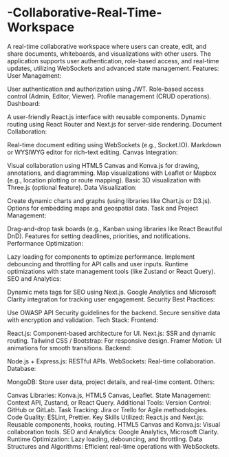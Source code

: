 # -Collaborative-Real-Time-Workspace
A real-time collaborative workspace where users can create, edit, and share documents, whiteboards, and visualizations with other users. The application supports user authentication, role-based access, and real-time updates, utilizing WebSockets and advanced state management.
Features:
User Management:

User authentication and authorization using JWT.
Role-based access control (Admin, Editor, Viewer).
Profile management (CRUD operations).
Dashboard:

A user-friendly React.js interface with reusable components.
Dynamic routing using React Router and Next.js for server-side rendering.
Document Collaboration:

Real-time document editing using WebSockets (e.g., Socket.IO).
Markdown or WYSIWYG editor for rich-text editing.
Canvas Integration:

Visual collaboration using HTML5 Canvas and Konva.js for drawing, annotations, and diagramming.
Map visualizations with Leaflet or Mapbox (e.g., location plotting or route mapping).
Basic 3D visualization with Three.js (optional feature).
Data Visualization:

Create dynamic charts and graphs (using libraries like Chart.js or D3.js).
Options for embedding maps and geospatial data.
Task and Project Management:

Drag-and-drop task boards (e.g., Kanban using libraries like React Beautiful DnD).
Features for setting deadlines, priorities, and notifications.
Performance Optimization:

Lazy loading for components to optimize performance.
Implement debouncing and throttling for API calls and user inputs.
Runtime optimizations with state management tools (like Zustand or React Query).
SEO and Analytics:

Dynamic meta tags for SEO using Next.js.
Google Analytics and Microsoft Clarity integration for tracking user engagement.
Security Best Practices:

Use OWASP API Security guidelines for the backend.
Secure sensitive data with encryption and validation.
Tech Stack:
Frontend:

React.js: Component-based architecture for UI.
Next.js: SSR and dynamic routing.
Tailwind CSS / Bootstrap: For responsive design.
Framer Motion: UI animations for smooth transitions.
Backend:

Node.js + Express.js: RESTful APIs.
WebSockets: Real-time collaboration.
Database:

MongoDB: Store user data, project details, and real-time content.
Others:

Canvas Libraries: Konva.js, HTML5 Canvas, Leaflet.
State Management: Context API, Zustand, or React Query.
Additional Tools:
Version Control: GitHub or GitLab.
Task Tracking: Jira or Trello for Agile methodologies.
Code Quality: ESLint, Prettier.
Key Skills Utilized:
React.js and Next.js: Reusable components, hooks, routing.
HTML5 Canvas and Konva.js: Visual collaboration tools.
SEO and Analytics: Google Analytics, Microsoft Clarity.
Runtime Optimization: Lazy loading, debouncing, and throttling.
Data Structures and Algorithms: Efficient real-time operations with WebSockets.

